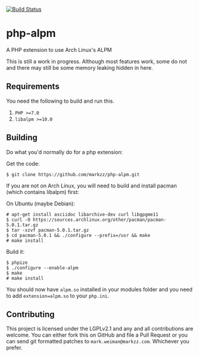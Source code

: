 [![Build Status](https://travis-ci.org/markzz/php-alpm.png)](https://travis-ci.org/markzz/php-alpm)

# php-alpm
A PHP extension to use Arch Linux's ALPM

This is still a work in progress. Although most features work, some do not and there may still be some memory leaking hidden in here.

## Requirements
You need the following to build and run this.

1. `PHP >=7.0`
2. `libalpm >=10.0`

## Building
Do what you'd normally do for a php extension:

Get the code:
```
$ git clone https://github.com/markzz/php-alpm.git
```
If you are not on Arch Linux, you will need to build and install pacman (which contains libalpm) first:

On Ubuntu (maybe Debian):
```
# apt-get install asciidoc libarchive-dev curl libgpgme11
$ curl -O https://sources.archlinux.org/other/pacman/pacman-5.0.1.tar.gz
$ tar -xzvf pacman-5.0.1.tar.gz
$ cd pacman-5.0.1 && ./configure --prefix=/usr && make
# make install
```
Build it:
```
$ phpize
$ ./configure --enable-alpm
$ make
# make install
```

You should now have `alpm.so` installed in your modules folder and you need to add `extension=alpm.so` to your `php.ini`.

## Contributing
This project is licensed under the LGPLv2.1 and any and all contributions are welcome. You can either fork this on GitHub and file a Pull Request or you can send git formatted patches to `mark.weiman@markzz.com`. Whichever you prefer.
